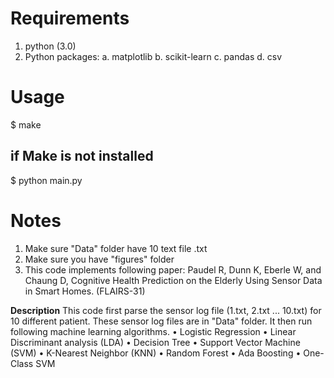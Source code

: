 **Requirements**
=============

1. python (3.0)
2. Python packages:
	a. matplotlib
	b. scikit-learn
	c. pandas
	d. csv


**Usage**
======

$ make

if Make is not installed
------------------------
$ python main.py


**Notes**
=====

1. Make sure "Data" folder have 10 text file  <id>.txt
2. Make sure you have "figures" folder
3. This code implements following paper:
    Paudel R, Dunn K, Eberle W, and Chaung D, Cognitive Health Prediction on the Elderly Using Sensor Data in Smart Homes. (FLAIRS-31)

**Description**
This code first parse the sensor log file (1.txt, 2.txt ... 10.txt) for 10 different patient.
These sensor log files are in "Data" folder.
It then run following machine learning algorithms.
• Logistic Regression
• Linear Discriminant analysis (LDA) • Decision Tree
• Support Vector Machine (SVM)
• K-Nearest Neighbor (KNN)
• Random Forest
• Ada Boosting
• One-Class SVM



